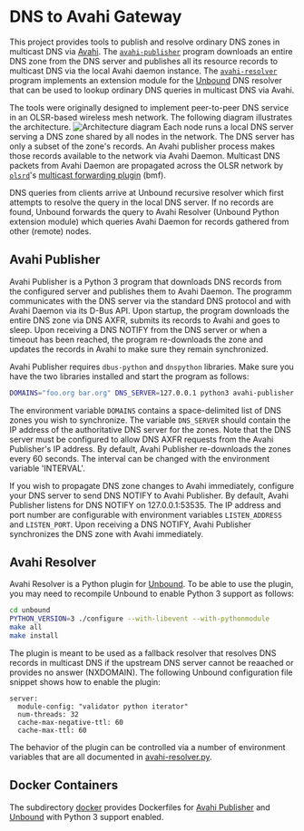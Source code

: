 # DNS to Avahi Gateway

This project provides tools to publish and resolve ordinary DNS zones in multicast DNS via [Avahi](https://www.avahi.org). The [`avahi-publisher`](avahi-publisher.py) program downloads an entire DNS zone from the DNS server and publishes all its resource records to multicast DNS via the local Avahi daemon instance. The [`avahi-resolver`](avahi-resolver.py) program implements an extension module for the [Unbound](https://www.nlnetlabs.nl/projects/unbound/about/) DNS resolver that can be used to lookup ordinary DNS queries in multicast DNS via Avahi.

The tools were originally designed to implement peer-to-peer DNS service in an OLSR-based wireless mesh network. The following diagram illustrates the architecture.
![Architecture diagram](https://github.com/janakj/dns2avahi/blob/main/dns2avahi.png?raw=true)
Each node runs a local DNS server serving a DNS zone shared by all nodes in the network. The DNS server has only a subset of the zone's records. An Avahi publisher process makes those records available to the network via Avahi Daemon. Multicast DNS packets from Avahi Daemon are propagated across the OLSR network by [`olsrd`](http://www.olsr.org)'s [multicast forwarding plugin](http://olsr.org/git/?p=olsrd.git;a=blob_plain;f=lib/bmf/README_BMF) (bmf).

DNS queries from clients arrive at Unbound recursive resolver which first attempts to resolve the query in the local DNS server. If no records are found, Unbound forwards the query to Avahi Resolver (Unbound Python extension module) which queries Avahi Daemon for records gathered from other (remote) nodes.

## Avahi Publisher

Avahi Publisher is a Python 3 program that downloads DNS records from the configured server and publishes them to Avahi Daemon. The programm communicates with the DNS server via the standard DNS protocol and with Avahi Daemon via its D-Bus API. Upon startup, the program downloads the entire DNS zone via DNS AXFR, submits its records to Avahi and goes to sleep. Upon receiving a DNS NOTIFY from the DNS server or when a timeout has been reached, the program re-downloads the zone and updates the records in Avahi to make sure they remain synchronized.

Avahi Publisher requires `dbus-python` and `dnspython` libraries. Make sure you have the two libraries installed and start the program as follows:
```sh
DOMAINS="foo.org bar.org" DNS_SERVER=127.0.0.1 python3 avahi-publisher.py
```
The environment variable `DOMAINS` contains a space-delimited list of DNS zones you wish to synchronize. The variable `DNS_SERVER` should contain the IP address of the authoritative DNS server for the zones. Note that the DNS server must be configured to allow DNS AXFR requests from the Avahi Publisher's IP address. By default, Avahi Publisher re-downloads the zones every 60 seconds. The interval can be changed with the environment variable 'INTERVAL'.

If you wish to propagate DNS zone changes to Avahi immediately, configure your DNS server to send DNS NOTIFY to Avahi Publisher. By default, Avahi Publisher listens for DNS NOTIFY on 127.0.0.1:53535. The IP address and port number are configurable with environment variables `LISTEN_ADDRESS` and `LISTEN_PORT`. Upon receiving a DNS NOTIFY, Avahi Publisher synchronizes the DNS zone with Avahi immediately. 

## Avahi Resolver

Avahi Resolver is a Python plugin for [Unbound](https://www.nlnetlabs.nl/projects/unbound/about/). To be able to use the plugin, you may need to recompile Unbound to enable Python 3 support as follows:
```sh
cd unbound
PYTHON_VERSION=3 ./configure --with-libevent --with-pythonmodule
make all
make install
```
The plugin is meant to be used as a fallback resolver that resolves DNS records in multicast DNS if the upstream DNS server cannot be reaached or provides no answer (NXDOMAIN). The following Unbound configuration file snippet shows how to enable the plugin:
```
server:
  module-config: "validator python iterator"
  num-threads: 32
  cache-max-negative-ttl: 60
  cache-max-ttl: 60
```

The behavior of the plugin can be controlled via a number of environment variables that are all documented in [avahi-resolver.py](avahi-resolver.py).

## Docker Containers

The subdirectory [docker](docker) provides Dockerfiles for [Avahi Publisher](docker/Dockerfile.publisher) and [Unbound](docker/Dockerfile.unbound) with Python 3 support enabled.

